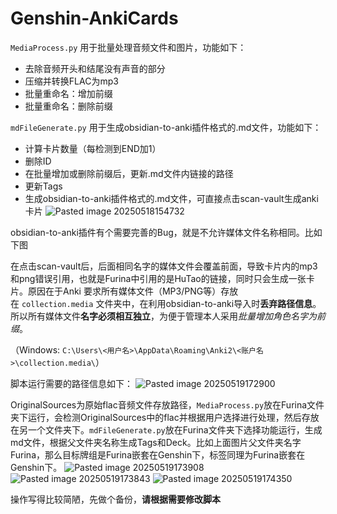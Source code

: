 # Genshin-AnkiCards


`MediaProcess.py` 用于批量处理音频文件和图片，功能如下：
-  去除音频开头和结尾没有声音的部分
- 压缩并转换FLAC为mp3
- 批量重命名：增加前缀
- 批量重命名：删除前缀

`mdFileGenerate.py` 用于生成obsidian-to-anki插件格式的.md文件，功能如下：
- 计算卡片数量（每检测到END加1）
- 删除ID
- 在批量增加或删除前缀后，更新.md文件内链接的路径
- 更新Tags
- 生成obsidian-to-anki插件格式的.md文件，可直接点击scan-vault生成anki卡片
![Pasted image 20250518154732](https://github.com/user-attachments/assets/5d9bf877-811f-4f6e-ab1f-f8008bdc0bf7)

obsidian-to-anki插件有个需要完善的Bug，就是不允许媒体文件名称相同。比如下图

在点击scan-vault后，后面相同名字的媒体文件会覆盖前面，导致卡片内的mp3和png错误引用，也就是Furina中引用的是HuTao的链接，同时只会生成一张卡片。原因在于Anki 要求所有媒体文件（MP3/PNG等）存放在 `collection.media` 文件夹中，在利用obsidian-to-anki导入时**丢弃路径信息**。所以所有媒体文件**名字必须相互独立**，为便于管理本人采用*批量增加角色名字为前缀*。

（Windows: `C:\Users\<用户名>\AppData\Roaming\Anki2\<账户名>\collection.media\`）

脚本运行需要的路径信息如下：
![Pasted image 20250519172900](https://github.com/user-attachments/assets/e6647c03-add9-4cf9-b879-ea8af24952f7)

OriginalSources为原始flac音频文件存放路径，`MediaProcess.py`放在Furina文件夹下运行，会检测OriginalSources中的flac并根据用户选择进行处理，然后存放在另一个文件夹下。`mdFileGenerate.py`放在Furina文件夹下选择功能运行，生成md文件，根据父文件夹名称生成Tags和Deck。比如上面图片父文件夹名字Furina，那么目标牌组是Furina嵌套在Genshin下，标签同理为Furina嵌套在Genshin下。
![Pasted image 20250519173908](https://github.com/user-attachments/assets/d201b763-1616-4e82-99b8-303d06ca8657)
![Pasted image 20250519173843](https://github.com/user-attachments/assets/e43afb0d-efdd-4749-be20-09b7a82412b9)
![Pasted image 20250519174350](https://github.com/user-attachments/assets/113ff345-651c-4897-8a81-e8b9c575463e)



操作写得比较简陋，先做个备份，**请根据需要修改脚本** 

































